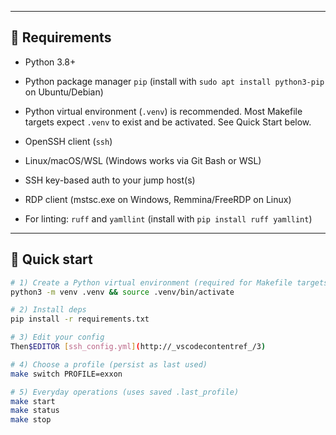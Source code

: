 
---

## 🔧 Requirements

- Python 3.8+
- Python package manager `pip` (install with `sudo apt install python3-pip` on Ubuntu/Debian)
- Python virtual environment (`.venv`) is recommended. Most Makefile targets expect `.venv` to exist and be activated. See Quick Start below.
- OpenSSH client (`ssh`)
- Linux/macOS/WSL (Windows works via Git Bash or WSL)
- SSH key-based auth to your jump host(s)
- RDP client (mstsc.exe on Windows, Remmina/FreeRDP on Linux)

- For linting: `ruff` and `yamllint` (install with `pip install ruff yamllint`)

---

## 🚀 Quick start

```bash
# 1) Create a Python virtual environment (required for Makefile targets)
python3 -m venv .venv && source .venv/bin/activate

# 2) Install deps
pip install -r requirements.txt

# 3) Edit your config
Then$EDITOR [ssh_config.yml](http://_vscodecontentref_/3)

# 4) Choose a profile (persist as last used)
make switch PROFILE=exxon

# 5) Everyday operations (uses saved .last_profile)
make start
make status
make stop
